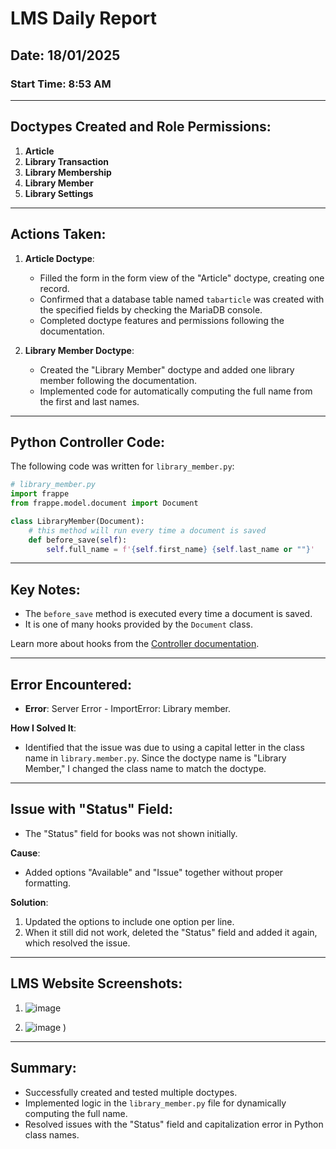 # LMS Daily Report

## Date: 18/01/2025

### Start Time: 8:53 AM



---

## Doctypes Created and Role Permissions:
1. **Article**
2. **Library Transaction**
3. **Library Membership**
4. **Library Member**
5. **Library Settings**

---

## Actions Taken:

1. **Article Doctype**:
   - Filled the form in the form view of the "Article" doctype, creating one record.
   - Confirmed that a database table named `tabarticle` was created with the specified fields by checking the MariaDB console.
   - Completed doctype features and permissions following the documentation.

2. **Library Member Doctype**:
   - Created the "Library Member" doctype and added one library member following the documentation.
   - Implemented code for automatically computing the full name from the first and last names.

---

## Python Controller Code:

The following code was written for `library_member.py`:

```python
# library_member.py
import frappe
from frappe.model.document import Document

class LibraryMember(Document):
    # this method will run every time a document is saved
    def before_save(self):
        self.full_name = f'{self.first_name} {self.last_name or ""}'
```

---

## Key Notes:

- The `before_save` method is executed every time a document is saved.
- It is one of many hooks provided by the `Document` class.

Learn more about hooks from the [Controller documentation](https://frappeframework.com/docs/user/en/python-api/hooks).

---

## Error Encountered:

- **Error**: Server Error - ImportError: Library member.

**How I Solved It**:
- Identified that the issue was due to using a capital letter in the class name in `library.member.py`. Since the doctype name is "Library Member," I changed the class name to match the doctype.

---

## Issue with "Status" Field:

- The "Status" field for books was not shown initially.

**Cause**:
- Added options "Available" and "Issue" together without proper formatting.

**Solution**:
1. Updated the options to include one option per line.
2. When it still did not work, deleted the "Status" field and added it again, which resolved the issue.

---

## LMS Website Screenshots:


1.  
   ![image](https://github.com/user-attachments/assets/faa300ea-1962-40f7-8f41-84f7e4f5a4e0)


2. 
    ![image](https://github.com/user-attachments/assets/9e195dd9-69cf-4363-9735-488c3b23c98a)
)

---

## Summary:

- Successfully created and tested multiple doctypes.
- Implemented logic in the `library_member.py` file for dynamically computing the full name.
- Resolved issues with the "Status" field and capitalization error in Python class names.
